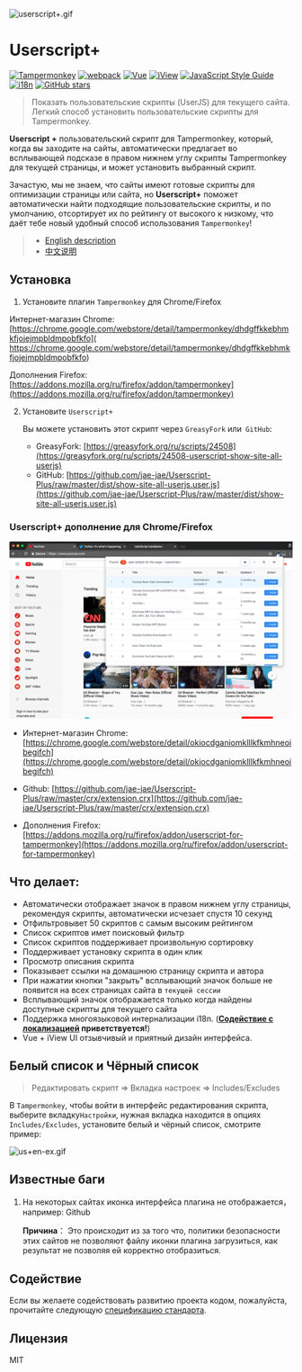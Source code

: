 ![userscript+.gif](https://cdn.rawgit.com/jae-jae/_resources/master/img/userscript+.gif)
# Userscript+

[![Tampermonkey](https://img.shields.io/badge/Tampermonkey-up%20to%20date-green.svg)](https://tampermonkey.net/)
[![webpack](https://img.shields.io/badge/webpack-3.x-orange.svg)](https://github.com/webpack/webpack)
[![Vue](https://img.shields.io/badge/Vue-2.4%2B-yellow.svg)](https://vuejs.org/)
[![iView](https://img.shields.io/badge/iView-2.2.0-brightgreen.svg)](https://www.iviewui.com)
[![JavaScript Style Guide](https://img.shields.io/badge/code_style-standard-brightgreen.svg)](https://standardjs.com)
[![i18n](https://img.shields.io/badge/i18n-PR-blue.svg)](https://github.com/jae-jae/Userscript-Plus/tree/master/src/common/lang)
[![GitHub stars](https://img.shields.io/github/stars/jae-jae/Userscript-Plus.svg?style=social&label=Star&style=flat-square)](https://github.com/jae-jae/Userscript-Plus)

> Показать пользовательские скрипты (UserJS) для текущего сайта. Легкий способ установить пользовательские скрипты для Tampermonkey. 

**Userscript +** пользовательский скрипт для Tampermonkey, который, когда вы заходите на сайты, автоматически предлагает во всплывающей подсказе в правом нижнем углу скрипты Tampermonkey для текущей страницы, и может установить выбранный скрипт.

Зачастую, мы не знаем, что сайты имеют готовые скрипты для оптимизации страницы или сайта, но **Userscript+** поможет автоматически найти подходящие пользовательские скрипты, и по умолчанию, отсортирует их по рейтингу от высокого к низкому, что даёт тебе новый удобный способ использования `Tampermonkey`!

> - [English description](https://github.com/jae-jae/Userscript-Plus/blob/master/README.md)
> - [中文说明](https://github.com/jae-jae/Userscript-Plus/blob/master/README-ZH.md)

## Установка
1. Установите плагин `Tampermonkey` для Chrome/Firefox
 
  Интернет-магазин Chrome: [https://chrome.google.com/webstore/detail/tampermonkey/dhdgffkkebhmkfjojejmpbldmpobfkfo]( https://chrome.google.com/webstore/detail/tampermonkey/dhdgffkkebhmkfjojejmpbldmpobfkfo)
  
  Дополнения Firefox: [https://addons.mozilla.org/ru/firefox/addon/tampermonkey](https://addons.mozilla.org/ru/firefox/addon/tampermonkey)
  
2. Установите `Userscript+`

	Вы можете установить этот скрипт через `GreasyFork` или` GitHub`:
    - GreasyFork: [https://greasyfork.org/ru/scripts/24508](https://greasyfork.org/ru/scripts/24508-userscript-show-site-all-userjs)
    - GitHub: [https://github.com/jae-jae/Userscript-Plus/raw/master/dist/show-site-all-userjs.user.js](https://github.com/jae-jae/Userscript-Plus/raw/master/dist/show-site-all-userjs.user.js)

### Userscript+ дополнение для Chrome/Firefox
![](https://raw.githubusercontent.com/jae-jae/_resources/master/img/175033.png)
- Интернет-магазин Chrome:[https://chrome.google.com/webstore/detail/okiocdganiomklllkfkmhneoibegifch](https://chrome.google.com/webstore/detail/okiocdganiomklllkfkmhneoibegifch)

- Github: [https://github.com/jae-jae/Userscript-Plus/raw/master/crx/extension.crx](https://github.com/jae-jae/Userscript-Plus/raw/master/crx/extension.crx)

- Дополнения Firefox: [https://addons.mozilla.org/ru/firefox/addon/userscript-for-tampermonkey](https://addons.mozilla.org/ru/firefox/addon/userscript-for-tampermonkey)

## Что делает:
-  Автоматически отображает значок в правом нижнем углу страницы, рекомендуя скрипты, автоматически исчезает спустя 10 секунд
-  Отфильтровывет 50 скриптов с самым высоким рейтингом
-  Список скриптов имет поисковый фильтр
-  Список скриптов поддерживает произвольную сортировку
-  Поддерживает установку скрипта в один клик
-  Просмотр описания скрипта
-  Показывает ссылки на домашнюю страницу скрипта и автора
-  При нажатии кнопки "закрыть" всплывающий значок больше не появится на всех страницах сайта в `текущей сессии`
-  Всплывающий значок отображается только когда найдены доступные скрипты для текущего сайта
-  Поддержка многоязыковой интернализации i18n. (**[Содействие с локализацией](https://github.com/jae-jae/Userscript-Plus/tree/master/src/common/lang) приветствуется!**)
-  Vue + iView UI отзывчивый и приятный дизайн интерфейса.

## Белый список и Чёрный список
> Редактировать скрипт => Вкладка настроек => Includes/Excludes

В `Tampermonkey`, чтобы войти в интерфейс редактирования скрипта, выберите вкладку` Настройки `, нужная вкладка находится в опциях ` Includes/Excludes `, установите белый и чёрный список, смотрите пример:

![us+en-ex.gif](https://cdn.rawgit.com/jae-jae/_resources/master/img/us+en-ex.gif)

## Известные баги

1. На некоторых сайтах иконка интерфейса плагина не отображается，например: Github
  	
    **Причина**： Это происходит из за того что, политики безопасности этих сайтов не позволяют файлу иконки плагина загрузиться, как результат не позволяя ей корректно отобразиться.
    
## Содействие

Если вы желаете содействовать развитию проекта кодом, пожалуйста, прочитайте следующую [спецификацию стандарта](https://standardjs.com/).

## Лицензия
MIT



